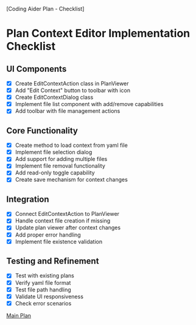 [Coding Aider Plan - Checklist]

# Plan Context Editor Implementation Checklist

## UI Components
- [x] Create EditContextAction class in PlanViewer
- [x] Add "Edit Context" button to toolbar with icon
- [x] Create EditContextDialog class
- [x] Implement file list component with add/remove capabilities
- [x] Add toolbar with file management actions

## Core Functionality
- [x] Create method to load context from yaml file
- [x] Implement file selection dialog
- [x] Add support for adding multiple files
- [x] Implement file removal functionality
- [x] Add read-only toggle capability
- [x] Create save mechanism for context changes

## Integration
- [x] Connect EditContextAction to PlanViewer
- [x] Handle context file creation if missing
- [x] Update plan viewer after context changes
- [x] Add proper error handling
- [x] Implement file existence validation

## Testing and Refinement
- [x] Test with existing plans
- [x] Verify yaml file format
- [x] Test file path handling
- [x] Validate UI responsiveness
- [x] Check error scenarios

[Main Plan](plan_context_editor.md)
